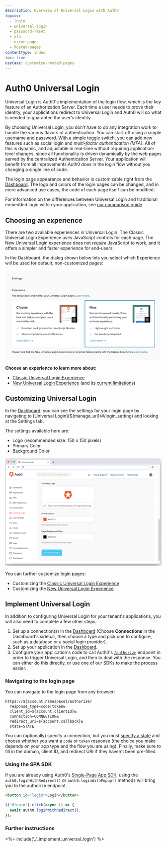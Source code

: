 ```yaml
---
description: Overview of Universal Login with Auth0
topics:
  - login
  - universal-login
  - password-reset
  - mfa
  - error-pages
  - hosted-pages
contentType: index
toc: true
useCase: customize-hosted-pages
---
```

# Auth0 Universal Login

Universal Login is Auth0's implementation of the login flow, which is the key feature of an Authorization Server. Each time a user needs to prove their identity, your applications redirect to Universal Login and Auth0 will do what is needed to guarantee the user's identity. 

By choosing Universal Login, you don't have to do any integration work to handle the various flavors of authentication. You can start off using a simple username and password. With a simple toggle switch, you can add new features such as social login and <dfn data-key="multifactor-authentication">multi-factor authentication (MFA)</dfn>. All of this is dynamic, and adjustable in real-time without requiring application-level changes, since all functionality is driven dynamically by the web pages served by the centralized Authentication Server. Your application will benefit from all improvements Auth0 does in the login flow without you changing a single line of code. 

The login page appearance and behavior is customizable right from the [Dashboard](${manage_url}). The logo and colors of the login pages can be changed, and in more advanced use cases, the code of each page itself can be modified.

For information on the differences between Universal Login and traditional embedded login within your application, see [our comparison guide](/guides/login/universal-vs-embedded).

## Choosing an experience

There are two available experiences in Universal Login. The Classic Universal Login Experience uses JavaScript controls for each page. The New Universal Login experience does not _require_ JavaScript to work, and it offers a simpler and faster experience for end-users.

In the Dashboard, the dialog shown below lets you select which Experience will be used for default, non-customized pages:

![Login Page](/media/articles/universal-login/experience-picker.png)

**Choose an experience to learn more about:**

* [Classic Universal Login Experience](/universal-login/classic)
* [New Universal Login Experience](/universal-login/new) (and its [current limitations](/universal-login/new-experience-limitations))

## Customizing Universal Login

In the [Dashboard](${manage_url}), you can see the settings for your login page by navigating to [Universal Login](${manage_url}/#/login_setting) and looking at the Settings tab.

The settings available here are:

* Logo (recommended size: 150 x 150 pixels)
* Primary Color
* Background Color

![Customization Settings for Login Page](/media/articles/universal-login/settings.png)

You can further customize login pages:

- Customizing the [Classic Universal Login Experience](/universal-login/customization-classic)
- Customizing the [New Universal Login Experience](/universal-login/customization-new)

## Implement Universal Login

In addition to configuring Universal Login for your tenant's applications, you will also need to complete a few other steps:

1. Set up a connection(s) in the [Dashboard](${manage_url}) (Choose **Connections** in the Dashboard's sidebar, then choose a type and pick one to configure, such as a database or a social login provider). 
1. Set up your application in the [Dashboard](${manage_url}/#/applications). 
1. Configure your application's code to call Auth0's [`/authorize`](/api/authentication#login) endpoint in order to trigger Universal Login, and then to deal with the response. You can either do this directly, or use one of our SDKs to make the process easier.

### Navigating to the login page

You can navigate to the login page from any browser:

```text
https://${account.namespace}/authorize?
  response_type=code|token&
  client_id=${account.clientId}&
  connection=CONNECTION&
  redirect_uri=${account.callback}&
  state=STATE
```

You can (optionally) specify a connection, but you must [specify a state](/protocols/oauth2/oauth-state) and choose whether you want a `code` or `token` response (the choice you make depends on your app type and the flow you are using). Finally, make sure to fill in the domain, client ID, and redirect URI if they haven't been pre-filled.

### Using the SPA SDK

If you are already using Auth0's [Single-Page App SDK](/libraries/auth0-spa-js), using the `auth0.loginWithRedirect()` or `auth0.loginWithPopup()` methods will bring you to the authorize endpoint.

```html
<button id="login">Login</button>
```

```js
$('#login').click(async () => {
  await auth0.loginWithRedirect();
});
```

### Further instructions

<%= include('./_implement_universal_login') %>
